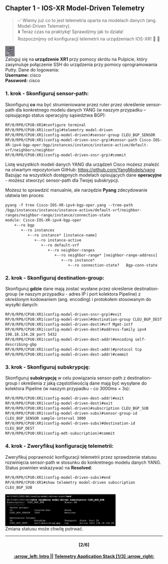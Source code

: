 ## Chapter 1 - IOS-XR Model-Driven Telemetry

> :white_check_mark: Wiemy już co to jest telemetria oparta na modelach danych (ang. Model-Driven Telemetry).  
> :arrow_down: Teraz czas na praktykę! Sprawdźmy jak to działa! <br>
> Rozpocznijmy od konfiguracji telemetrii na urządzeniach IOS-XR! :clap: :muscle: 

<img align="center" width=6% src="/readme/XR.png"></img>  
Zaloguj się na **urządzenie XR1** przy pomocy skrótu na Pulpicie, który zasymuluje połączenie SSH do urządzenia przy pomocy oprogramowania Putty. Dane do logowania:  
**Username:** cisco  
**Password:** cisco 

### 1. krok - Skonfiguruj sensor-path:
Skonfiguruj **co** ma być strumieniowane przez ruter przez określenie sensor-path dla konkretnego modelu danych YANG (w naszym przypadku – opisującego status operacyjny sąsiedztwa BGP):
```
RP/0/RP0/CPU0:XR1#configure terminal 
RP/0/RP0/CPU0:XR1(config)#telemetry model-driven
RP/0/RP0/CPU0:XR1(config-model-driven)#sensor-group CLEU_BGP_SENSOR
RP/0/RP0/CPU0:XR1(config-model-driven-snsr-grp)#sensor-path Cisco-IOS-XR-ipv4-bgp-oper:bgp/instances/instance/instance-active/default-vrf/neighbors/neighbor
RP/0/RP0/CPU0:XR1(config-model-driven-snsr-grp)#commit
```
Listę wszystkich modeli danych YANG dla urządzeń Cisco możesz znaleźć na otwartym repozytorium GitHub: https://github.com/YangModels/yang 
Bazując na wszystkich dostępnych modelach opisujących dane **operacyjne** - możesz stworzyć sensor-path dla Twojej subskrypcji.

Możesz to sprawdzić manualnie, ale narzędzie **Pyang** zdecydowanie ułatwia ten proces:
```
pyang -f tree Cisco-IOS-XR-ipv4-bgp-oper.yang --tree-path /bgp/instances/instance/instance-active/default-vrf/neighbor-ranges/neighbor-range/instance/connection-state
module: Cisco-IOS-XR-ipv4-bgp-oper
    +--ro bgp
       +--ro instances
          +--ro instance* [instance-name]
             +--ro instance-active
                +--ro default-vrf
                   +--ro neighbor-ranges
                      +--ro neighbor-range* [neighbor-range-address]
                         +--ro instance*
                            +--ro connection-state?   Bgp-conn-state
```
### 2. krok - Skonfiguruj destination-group:
Skonfiguruj **gdzie** dane mają zostać wysłane przez określenie destination-group (w naszym przypadku - adres IP i port kolektora Pipeline) z określonym kodowaniem (ang. encoding) i protokołem stosowanym do wysyłki danych:
```
RP/0/RP0/CPU0:XR1(config-model-driven-snsr-grp)#exit
RP/0/RP0/CPU0:XR1(config-model-driven)#destination-group CLEU_BGP_DEST
RP/0/RP0/CPU0:XR1(config-model-driven-dest)#vrf Mgmt-intf
RP/0/RP0/CPU0:XR1(config-model-driven-dest)#address-family ipv4 198.18.134.28 port 5432
RP/0/RP0/CPU0:XR1(config-model-driven-dest-addr)#encoding self-describing-gbp
RP/0/RP0/CPU0:XR1(config-model-driven-dest-addr)#protocol tcp
RP/0/RP0/CPU0:XR1(config-model-driven-dest-addr)#commit
```

### 3. krok - Skonfiguruj subskrypcję:
Skonfiguruj **subskrypcję** w celu powiązania sensor-path z destination-group i określenia z jaką częstotliwością dane mają być wysyłane do kolektora Pipeline (w naszym przypadku - co 3000ms = 3s):
```
RP/0/RP0/CPU0:XR1(config-model-driven-dest-addr)#exit
RP/0/RP0/CPU0:XR1(config-model-driven-dest)#exit
RP/0/RP0/CPU0:XR1(config-model-driven)#subscription CLEU_BGP_SUB
RP/0/RP0/CPU0:XR1(config-model-driven-subs)#sensor-group-id CLEU_BGP_SENSOR sample-interval 3000
RP/0/RP0/CPU0:XR1(config-model-driven-subs)#destination-id CLEU_BGP_DEST
RP/0/RP0/CPU0:XR1(config-mdt-subscription)#commit
```

### 4. krok - Zweryfikuj konfigurację telemetrii:
Zweryfikuj poprawność konfiguracji telemetrii przez sprawdzenie statusu rozwinięcia sensor-path w stosunku do konkretnego modelu danych YANG. Status powinien wskazywać na **Resolved**:
```
RP/0/RP0/CPU0:XR1(config-model-driven-subs)#end
RP/0/RP0/CPU0:XR1#show telemetry model-driven subscription CLEU_BGP_SUB
```
<img align="center" width=70% src="/readme/3.png"></img>  
Zmiana statusu może chwilę potrwać.

---
<h4 align="center">[2/6]</h4>
<h4 align="center"> <a href="../README.md"> :arrow_left: Intro </a> || <a href="/readme/2.md"> Telemetry Application Stack [1/3] :arrow_right: </a> </h4>

